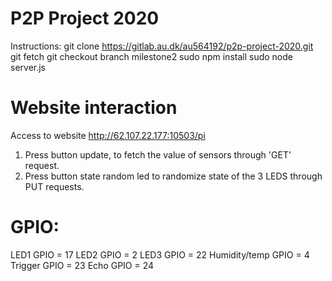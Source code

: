 # P2P Project 2020
Instructions:
git clone https://gitlab.au.dk/au564192/p2p-project-2020.git
git fetch
git checkout branch milestone2
sudo npm install
sudo node server.js

# Website interaction
Access to website http://62.107.22.177:10503/pi
1. Press button update, to fetch the value of sensors through 'GET' request.
2. Press button state random led to randomize state of the 3 LEDS through PUT requests.


# GPIO:
LED1 GPIO = 17
LED2 GPIO = 2
LED3 GPIO = 22
Humidity/temp GPIO = 4
Trigger GPIO = 23
Echo GPIO = 24
